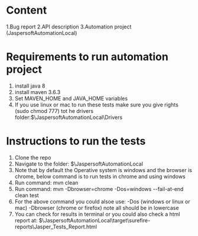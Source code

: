 # Content

1.Bug report
2.API description
3.Automation project (JaspersoftAutomationLocal)


# Requirements to run automation project

1. install java 8
2. install maven 3.6.3
3. Set MAVEN_HOME and JAVA_HOME variables
4. If you use linux or mac to run these tests make sure you give rights (sudo chmod 777) tot he drivers folder:$\JaspersoftAutomationLocal\Drivers


# Instructions to run the tests

1. Clone the repo
2. Navigate to the folder: $\JaspersoftAutomationLocal
3. Note that by default the Operative system is windows and the browser is chrome, below command is to run tests in chrome and using windows
4. Run command: mvn clean
5. Run command: mvn -Dbrowser=chrome -Dos=windows --fail-at-end clean test
6. For the above command you could alsoe use: -Dos (windows or linux or mac) -Dbrowser (chrome or firefox) note all should be in lowercase
7. You can check for results in terminal or you could also check a html report at: $\JaspersoftAutomationLocal\target\surefire-reports\Jasper_Tests_Report.html

